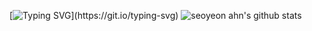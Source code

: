 [![Typing SVG](https://readme-typing-svg.demolab.com?font=Fira+Code&pause=1000&color=41F736&background=000000&width=435&lines=Hi+there!+I'm+seoyeon.)](https://git.io/typing-svg)
![seoyeon ahn's github stats](https://github-readme-stats.vercel.app/api?username=sonoasy&theme=gruvbox&show_icons=true)
 
